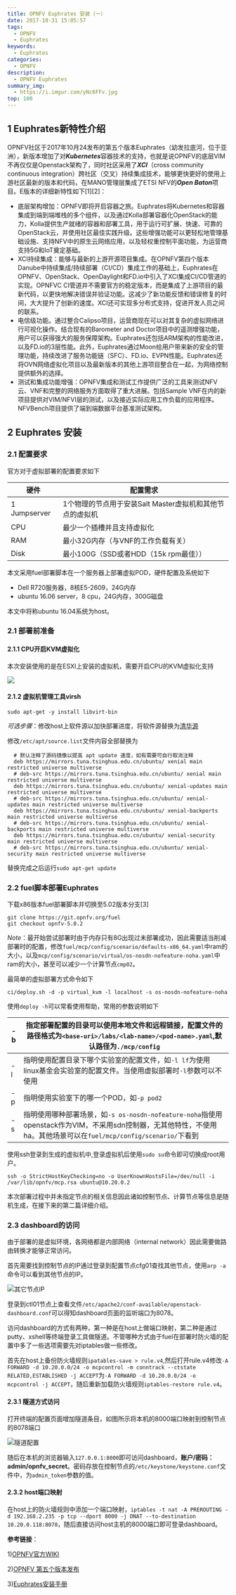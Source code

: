 ```yaml
---
title: OPNFV Euphrates 安装（一）
date: 2017-10-31 15:05:57
tags:
  - OPNFV
  - Euphrates
keywords:
  - Euphrates
categories:
  - OPNFV
description:
  - OPNFV Euphrates
summary_img:
  - https://i.imgur.com/yNc6FFv.jpg
top: 100
---
```


## 1 Euphrates新特性介绍

OPNFV社区于2017年10月24发布的第五个版本Euphrates（幼发拉底河，位于亚洲），新版本增加了对***Kubernetes***容器技术的支持，也就是说OPNFV的底层VIM不再仅仅是Openstack架构了，同时社区采用了***XCI***（cross community continuous integration）跨社区（交叉）持续集成技术，能够更快更好的使用上游社区最新的版本和代码，在MANO管理层集成了ETSI NFV的***Open Baton***项目。E版本的详细新特性如下[1][2]：

- 底层架构增加：OPNFV即将开启容器之旅。Euphrates将Kubernetes和容器集成到端到端堆栈的多个组件，以及通过Kolla部署容器化OpenStack的能力，Kolla提供生产就绪的容器和部署工具，用于运行可扩展、快速、可靠的OpenStack云，并使用社区最佳实践升级。这些增强功能可以更轻松地管理基础设施、支持NFV中的原生云网络应用，以及轻权重控制平面功能，为运营商支持5G和IoT奠定基础。
- XCI持续集成：能够与最新的上游开源项目集成。在OPNFV第四个版本Danube中持续集成/持续部署（CI/CD）集成工作的基础上，Euphrates在OPNFV、OpenStack、OpenDaylight和FD.io中引入了XCI集成CI/CD管道的实现。OPNFVC CI管道并不需要官方的稳定版本，而是集成了上游项目的最新代码，以更快地解决错误并验证功能。这减少了新功能反馈和错误修复的时间，大大提升了创新的速度。XCI还可实现多分布式支持，促进开发人员之间的联系。
- 电信级功能。通过整合Calipso项目，运营商现在可以对其复杂的虚拟网络进行可视化操作。结合现有的Barometer and Doctor项目中的遥测增强功能，用户可以获得强大的服务保障架构。Euphrates还包括ARM架构的性能改进，以及FD.io的3层性能。此外，Euphrates通过Moon给用户带来新的安全的管理功能，持续改进了服务功能链（SFC）、FD.io、EVPN性能。Euphrates还将OVN网络虚拟化项目以及最新版本的其他上游项目整合在一起，为网络控制提供额外的选择。
- 测试和集成功能增强：OPNFV集成和测试工作提供广泛的工具来测试NFV云、VNF和完整的网络服务方面取得了重大进展。包括Sample VNF在内的新项目提供对VIM/NFVI层的测试，以及接近实际应用工作负载的应用程序。NFVBench项目提供了端到端数据平台基准测试架构。

## 2 Euphrates 安装

### 2.1 配置要求

官方对于虚拟部署的配置要求如下

| 硬件           | 配置需求                               |
| ------------ | ---------------------------------- |
| 1 Jumpserver | 1个物理的节点用于安装Salt Master虚拟机和其他节点的虚拟机 |
| CPU          | 最少一个插槽并且支持虚拟化                      |
| RAM          | 最小32G内存（与VNF的工作负载有关）               |
| Disk         | 最小100G（SSD或者HDD（15k rpm最佳））        |

本文采用fuel部署脚本在一个服务器上部署虚拟POD，硬件配置及系统如下

- Dell R720服务器，8核E5-2609，24G内存
- ubuntu 16.06 server，8 cpu，24G内存，300G磁盘

本文中将称ubuntu 16.04系统为host。

### 2.1 部署前准备

#### 2.1.1 CPU开启KVM虚拟化

本次安装使用的是在ESXI上安装的虚拟机，需要开启CPU的KVM虚拟化支持

![](https://i.imgur.com/Xo9eSSj.jpg)

#### 2.1.2 虚拟机管理工具virsh

```shell
sudo apt-get -y install libvirt-bin
```

*可选步骤*：修改host上软件源以加快部署进度，将软件源替换为[清华源](https://mirrors.tuna.tsinghua.edu.cn/help/ubuntu/ " 清华源")

修改`/etc/apt/source.list`文件内容全部替换为

```shell
  # 默认注释了源码镜像以提高 apt update 速度，如有需要可自行取消注释
  deb https://mirrors.tuna.tsinghua.edu.cn/ubuntu/ xenial main restricted universe multiverse
  # deb-src https://mirrors.tuna.tsinghua.edu.cn/ubuntu/ xenial main restricted universe multiverse
  deb https://mirrors.tuna.tsinghua.edu.cn/ubuntu/ xenial-updates main restricted universe multiverse
  # deb-src https://mirrors.tuna.tsinghua.edu.cn/ubuntu/ xenial-updates main restricted universe multiverse
  deb https://mirrors.tuna.tsinghua.edu.cn/ubuntu/ xenial-backports main restricted universe multiverse
  # deb-src https://mirrors.tuna.tsinghua.edu.cn/ubuntu/ xenial-backports main restricted universe multiverse
  deb https://mirrors.tuna.tsinghua.edu.cn/ubuntu/ xenial-security main restricted universe multiverse
  # deb-src https://mirrors.tuna.tsinghua.edu.cn/ubuntu/ xenial-security main restricted universe multiverse	
```

替换完成之后运行`sudo apt-get update`

### 2.2 fuel脚本部署Euphrates

下载x86版本fuel部署脚本并切换至5.02版本分支[3]

```shell
git clone https://git.opnfv.org/fuel
git checkout opnfv-5.0.2
```

*Note*：最开始尝试部署时由于内存只有8G出现过未部署成功，因此需要适当削减部署时的配置，修改`fuel/mcp/config/scenario/defaults-x86_64.yaml`中ram的大小，以及`mcp/config/scenario/virtual/os-nosdn-nofeature-noha.yaml`中ram的大小，甚至可以减少一个计算节点`cmp02`。

最简单的虚拟部署方式命令如下

```shell
ci/deploy.sh -d -p virtual_kvm -l localhost -s os-nosdn-nofeature-noha
```

使用`deploy -h`可以常看使用帮助，常用的参数说明如下

| -b   | 指定部署配置的目录可以使用本地文件和远程链接，配置文件的路径格式为`<base-uri>/labs/<lab-name>/<pod-name>.yaml`,默认路径为`./mcp/config` |
| ---- | ---------------------------------------- |
| -l   | 指明使用配置目录下哪个实验室的配置文件，如`-l lf`为使用linux基金会实验室的配置文件。当使用虚拟部署时`-l`参数可以不使用 |
| -p   | 指明使用实验室下的哪一个POD，如`-p pod2`               |
| -s   | 指明使用哪种部署场景，如`-s os-nosdn-nofeature-noha`指使用openstack作为VIM，不采用sdn控制器，无其他特性，不使用ha。其他场景可以在`fuel/mcp/config/scenario/`下看到 |

使用ssh登录到生成的虚拟机中,登录虚拟机后使用`sudo su`命令即可切换成root用户。

```shell
ssh -o StrictHostKeyChecking=no -o UserKnownHostsFile=/dev/null -i /var/lib/opnfv/mcp.rsa ubuntu@10.20.0.2
```

本次部署过程中并未指定节点的相关信息因此诸如控制节点、计算节点等信息是随机生成，在接下来的第二篇详细介绍。

### 2.3 dashboard的访问

由于部署的是虚拟环境，各网络都是内部网络（internal network）因此需要做路由转换才能够正常访问。

首先需要找到控制节点的IP通过登录到配置节点cfg01查找其他节点，使用`arp -a`命令可以看到其他节点的IP。

![其它节点IP](https://i.imgur.com/t09x2yW.jpg)

登录到ctl01节点上查看文件`/etc/apache2/conf-available/openstack-dashboard.conf`可以得知dashboard页面的监听端口为8078。

访问dashboard的方式有两种，第一种是在host上做端口映射，第二种是通过putty、xshell等终端登录工具做隧道。不管哪种方式由于fuel在部署时防火墙的配置中多了一些选项需要先对iptables做一些修改。

首先在host上备份防火墙规则`ipatables-save > rule.v4`,然后打开rule.v4修改`-A FORWARD -d 10.20.0.0/24 -o mcpcontrol -m conntrack --ctstate RELATED,ESTABLISHED -j ACCEPT`为`-A FORWARD -d 10.20.0.0/24 -o mcpcontrol -j ACCEPT`，随后重新加载防火墙规则`iptables-restore rule.v4`。

#### 2.3.1 隧道方式访问

打开终端的配置页面增加隧道条目，如图所示将本机的8000端口映射到控制节点的8078端口

![隧道配置](https://i.imgur.com/D1CDnUI.jpg)

随后在本机的浏览器输入`127.0.0.1:8000`即可访问dashboard，**账户/密码：admin/opnfv_secret**。密码存放在控制节点的`/etc/keystone/keystone.conf`文件中，为`admin_token`参数的值。

#### 2.3.2 host端口映射

在host上的防火墙规则中添加一个端口映射，`iptables -t nat -A PREROUTING -d 192.168.2.235 -p tcp --dport 8000 -j DNAT --to-destination 10.20.0.118:8078`，随后直接访问host主机的8000端口即可登录dashboard。



**参考链接**：

1)[OPNFV官方WIKI](https://www.opnfv.org/software)

2)[OPNFV 第五个版本发布](http://www.sdnlab.com/20009.html)

3)[Euphrates安装手册](http://docs.opnfv.org/en/stable-euphrates/submodules/fuel/docs/release/installation/installation.instruction.html)










